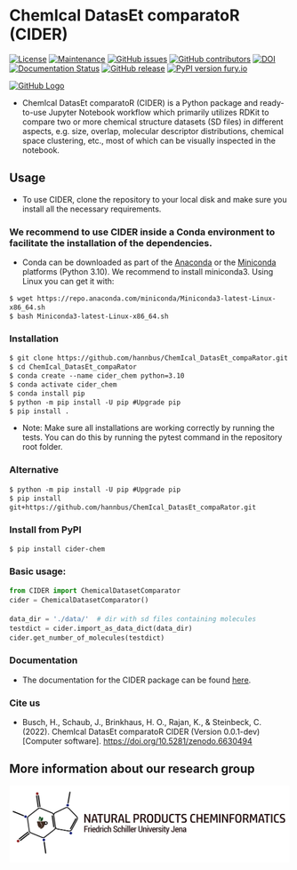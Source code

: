 # ChemIcal DatasEt comparatoR (CIDER)
[![License](https://img.shields.io/badge/License-MIT%202.0-blue.svg)](https://opensource.org/licenses/MIT)
[![Maintenance](https://img.shields.io/badge/Maintained%3F-yes-blue.svg)](https://GitHub.com/hannbus/ChemIcal_DatasEt_compaRator/graphs/commit-activity)
[![GitHub issues](https://img.shields.io/github/issues/hannbus/ChemIcal_DatasEt_compaRator.svg)](https://GitHub.com/hannbus/ChemIcal_DatasEt_compaRator/issues/)
[![GitHub contributors](https://img.shields.io/github/contributors/hannbus/ChemIcal_DatasEt_compaRator.svg)](https://GitHub.com/hannbus/ChemIcal_DatasEt_compaRator/graphs/contributors/)
[![DOI](https://zenodo.org/badge/501949039.svg)](https://zenodo.org/badge/latestdoi/501949039)
[![Documentation Status](https://readthedocs.org/projects/chemical-dataset-comparator/badge/?version=latest)](https://chemical-dataset-comparator.readthedocs.io/en/latest/?badge=latest)
[![GitHub release](https://img.shields.io/github/release/hannbus/ChemIcal_DatasEt_compaRator.svg)](https://github.com/hannbus/ChemIcal_DatasEt_compaRator/releases/)
[![PyPI version fury.io](https://badge.fury.io/py/cider-chem.svg)](https://pypi.python.org/pypi/cider-chem/)

[![GitHub Logo](https://github.com/hannbus/ChemIcal_DatasEt_compaRator/blob/main/Cider_white.png?raw=true)](https://pypi.python.org/pypi/cider-chem/)

- ChemIcal DatasEt comparatoR (CIDER) is a Python package and ready-to-use Jupyter Notebook workflow which primarily utilizes RDKit to compare two or more chemical structure datasets (SD files) in different aspects, e.g. size, overlap, molecular descriptor distributions, chemical space clustering, etc., most of which can be visually inspected in the notebook.

## Usage
-  To use CIDER, clone the repository to your local disk and make sure you install all the necessary requirements.

### We recommend to use CIDER inside a Conda environment to facilitate the installation of the dependencies.

- Conda can be downloaded as part of the [Anaconda](https://www.anaconda.com/) or the [Miniconda](https://conda.io/en/latest/miniconda.html) platforms (Python 3.10). We recommend to install miniconda3. Using Linux you can get it with:

```shell
$ wget https://repo.anaconda.com/miniconda/Miniconda3-latest-Linux-x86_64.sh
$ bash Miniconda3-latest-Linux-x86_64.sh
```
### Installation

```shell
$ git clone https://github.com/hannbus/ChemIcal_DatasEt_compaRator.git
$ cd ChemIcal_DatasEt_compaRator
$ conda create --name cider_chem python=3.10
$ conda activate cider_chem
$ conda install pip
$ python -m pip install -U pip #Upgrade pip
$ pip install .
```
- Note: Make sure all installations are working correctly by running the tests. You can do this by running the pytest command in the repository root folder.

### Alternative
```shell
$ python -m pip install -U pip #Upgrade pip
$ pip install git+https://github.com/hannbus/ChemIcal_DatasEt_compaRator.git
```

### Install from PyPI
```shell
$ pip install cider-chem
```

### Basic usage:
```python
from CIDER import ChemicalDatasetComparator
cider = ChemicalDatasetComparator()

data_dir = './data/'  # dir with sd files containing molecules
testdict = cider.import_as_data_dict(data_dir)
cider.get_number_of_molecules(testdict)

```
### Documentation
- The documentation for the CIDER package can be found [here](https://chemical-dataset-comparator.readthedocs.io/en/latest/?badge=latest).

### Cite us
- Busch, H., Schaub, J., Brinkhaus, H. O., Rajan, K., & Steinbeck, C. (2022). ChemIcal DatasEt comparatoR CIDER (Version 0.0.1-dev) [Computer software]. https://doi.org/10.5281/zenodo.6630494

## More information about our research group

[![GitHub Logo](https://github.com/Kohulan/DECIMER-Image-to-SMILES/blob/master/assets/CheminfGit.png?raw=true)](https://cheminf.uni-jena.de)
